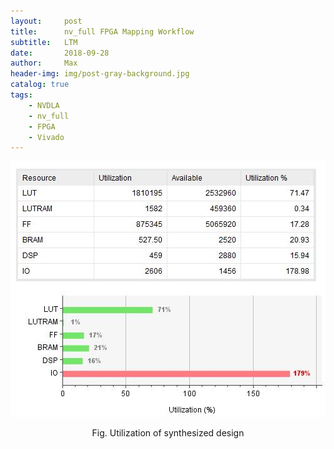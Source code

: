 ```yaml
---
layout:     post
title:      nv_full FPGA Mapping Workflow
subtitle:   LTM
date:       2018-09-28
author:     Max
header-img: img/post-gray-background.jpg
catalog: true
tags:
    - NVDLA
    - nv_full
    - FPGA
    - Vivado
---
```



<div align="center">
    
<img src="https://github.com/VVViy/VVViy.github.io/blob/master/img/blog%234-%231.jpg?raw=true" />

Fig. Utilization of synthesized design
    
</div>

